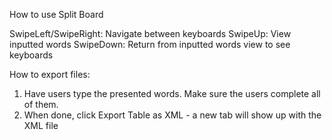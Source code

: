 How to use Split Board

SwipeLeft/SwipeRight: Navigate between keyboards
SwipeUp: View inputted words
SwipeDown: Return from inputted words view to see keyboards

How to export files:
1) Have users type the presented words. Make sure the users complete all of them. 
2) When done, click Export Table as XML - a new tab will show up with the XML file
